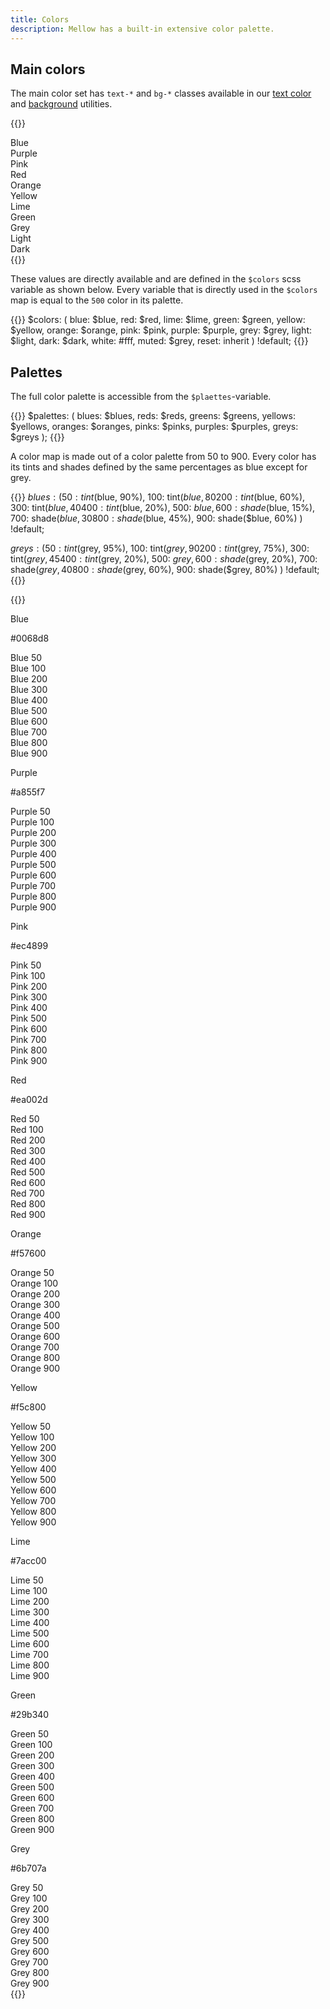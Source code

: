 ```yaml
---
title: Colors
description: Mellow has a built-in extensive color palette.
---
```


## Main colors
The main color set has `text-*` and `bg-*` classes available in our [text color](/utilities/color) and [background](/utilities/background) utilities.

{{<example show_code="false">}}
<div class="grid grid-2 grid-sm-3">
  <div class="bg-blue-500 p-3">Blue</div>
  <div class="bg-purple-500 p-3">Purple</div>
  <div class="bg-pink-500 p-3">Pink</div>
  <div class="bg-red-500 p-3">Red</div>
  <div class="bg-orange-500 p-3">Orange</div>
  <div class="bg-yellow-500 p-3">Yellow</div>
  <div class="bg-lime-500 p-3">Lime</div>
  <div class="bg-green-500 p-3">Green</div>
  <div class="bg-grey-500 p-3">Grey</div>
  <div class="bg-light p-3">Light</div>
  <div class="bg-dark text-white p-3">Dark</div>
</div>
{{</example>}}

These values are directly available and are defined in the `$colors` scss variable as shown below. Every variable that is directly used in the `$colors` map is equal to the `500` color in its palette.

{{<example show_preview="false" lang="scss">}}
$colors: (
  blue: $blue,
  red: $red,
  lime: $lime,
  green: $green,
  yellow: $yellow,
  orange: $orange,
  pink: $pink,
  purple: $purple,
  grey: $grey,
  light: $light,
  dark: $dark,
  white: #fff,
  muted: $grey,
  reset: inherit
) !default;
{{</example>}}

## Palettes
The full color palette is accessible from the `$plaettes`-variable.

{{<example show_preview="false" lang="scss">}}
$palettes: (
  blues: $blues,
  reds: $reds,
  greens: $greens,
  yellows: $yellows,
  oranges: $oranges,
  pinks: $pinks,
  purples: $purples,
  greys: $greys
);
{{</example>}}

A color map is made out of a color palette from 50 to 900. Every color has its tints and shades defined by the same percentages as blue except for grey.

{{<example show_preview="false" lang="scss">}}
$blues: (
  50: tint($blue, 90%),
  100: tint($blue, 80%),
  200: tint($blue, 60%),
  300: tint($blue, 40%),
  400: tint($blue, 20%),
  500: $blue,
  600: shade($blue, 15%),
  700: shade($blue, 30%),
  800: shade($blue, 45%),
  900: shade($blue, 60%)
) !default;

$greys: (
  50: tint($grey, 95%),
  100: tint($grey, 90%),
  200: tint($grey, 75%),
  300: tint($grey, 45%),
  400: tint($grey, 20%),
  500: $grey,
  600: shade($grey, 20%),
  700: shade($grey, 40%),
  800: shade($grey, 60%),
  900: shade($grey, 80%)
) !default;
{{</example>}}

{{<example show_code="false">}}
<div class="grid grid-2 grid-sm-3 grid-xl-4 grid-xxl-5">
  <div>
    <div class="bg-blue-500 p-3 mb-3">
      <p class="m-0 h6">Blue</p>
      <p class="m-0">#0068d8</p>
    </div>
    <div class="bg-blue-50 py-2 px-3">Blue 50</div>
    <div class="bg-blue-100 py-2 px-3">Blue 100</div>
    <div class="bg-blue-200 py-2 px-3">Blue 200</div>
    <div class="bg-blue-300 py-2 px-3">Blue 300</div>
    <div class="bg-blue-400 py-2 px-3">Blue 400</div>
    <div class="bg-blue-500 py-2 px-3">Blue 500</div>
    <div class="bg-blue-600 py-2 px-3">Blue 600</div>
    <div class="bg-blue-700 py-2 px-3">Blue 700</div>
    <div class="bg-blue-800 py-2 px-3">Blue 800</div>
    <div class="bg-blue-900 py-2 px-3">Blue 900</div>
  </div>
  <div>
    <div class="bg-purple-500 p-3 mb-3">
      <p class="m-0 h6">Purple</p>
      <p class="m-0">#a855f7</p>
    </div>
    <div class="bg-purple-50 py-2 px-3">Purple 50</div>
    <div class="bg-purple-100 py-2 px-3">Purple 100</div>
    <div class="bg-purple-200 py-2 px-3">Purple 200</div>
    <div class="bg-purple-300 py-2 px-3">Purple 300</div>
    <div class="bg-purple-400 py-2 px-3">Purple 400</div>
    <div class="bg-purple-500 py-2 px-3">Purple 500</div>
    <div class="bg-purple-600 py-2 px-3">Purple 600</div>
    <div class="bg-purple-700 py-2 px-3">Purple 700</div>
    <div class="bg-purple-800 py-2 px-3">Purple 800</div>
    <div class="bg-purple-900 py-2 px-3">Purple 900</div>
  </div>
  <div>
    <div class="bg-pink-500 p-3 mb-3">
      <p class="m-0 h6">Pink</p>
      <p class="m-0">#ec4899</p>
    </div>
    <div class="bg-pink-50 py-2 px-3">Pink 50</div>
    <div class="bg-pink-100 py-2 px-3">Pink 100</div>
    <div class="bg-pink-200 py-2 px-3">Pink 200</div>
    <div class="bg-pink-300 py-2 px-3">Pink 300</div>
    <div class="bg-pink-400 py-2 px-3">Pink 400</div>
    <div class="bg-pink-500 py-2 px-3">Pink 500</div>
    <div class="bg-pink-600 py-2 px-3">Pink 600</div>
    <div class="bg-pink-700 py-2 px-3">Pink 700</div>
    <div class="bg-pink-800 py-2 px-3">Pink 800</div>
    <div class="bg-pink-900 py-2 px-3">Pink 900</div>
  </div>
  <div>
    <div class="bg-red-500 p-3 mb-3">
      <p class="m-0 h6">Red</p>
      <p class="m-0">#ea002d</p>
    </div>
    <div class="bg-red-50 py-2 px-3">Red 50</div>
    <div class="bg-red-100 py-2 px-3">Red 100</div>
    <div class="bg-red-200 py-2 px-3">Red 200</div>
    <div class="bg-red-300 py-2 px-3">Red 300</div>
    <div class="bg-red-400 py-2 px-3">Red 400</div>
    <div class="bg-red-500 py-2 px-3">Red 500</div>
    <div class="bg-red-600 py-2 px-3">Red 600</div>
    <div class="bg-red-700 py-2 px-3">Red 700</div>
    <div class="bg-red-800 py-2 px-3">Red 800</div>
    <div class="bg-red-900 py-2 px-3">Red 900</div>
  </div>
  <div>
    <div class="bg-orange-500 p-3 mb-3">
      <p class="m-0 h6">Orange</p>
      <p class="m-0">#f57600</p>
    </div>
    <div class="bg-orange-50 py-2 px-3">Orange 50</div>
    <div class="bg-orange-100 py-2 px-3">Orange 100</div>
    <div class="bg-orange-200 py-2 px-3">Orange 200</div>
    <div class="bg-orange-300 py-2 px-3">Orange 300</div>
    <div class="bg-orange-400 py-2 px-3">Orange 400</div>
    <div class="bg-orange-500 py-2 px-3">Orange 500</div>
    <div class="bg-orange-600 py-2 px-3">Orange 600</div>
    <div class="bg-orange-700 py-2 px-3">Orange 700</div>
    <div class="bg-orange-800 py-2 px-3">Orange 800</div>
    <div class="bg-orange-900 py-2 px-3">Orange 900</div>
  </div>
  <div>
    <div class="bg-yellow-500 p-3 mb-3">
      <p class="m-0 h6">Yellow</p>
      <p class="m-0">#f5c800</p>
    </div>
    <div class="bg-yellow-50 py-2 px-3">Yellow 50</div>
    <div class="bg-yellow-100 py-2 px-3">Yellow 100</div>
    <div class="bg-yellow-200 py-2 px-3">Yellow 200</div>
    <div class="bg-yellow-300 py-2 px-3">Yellow 300</div>
    <div class="bg-yellow-400 py-2 px-3">Yellow 400</div>
    <div class="bg-yellow-500 py-2 px-3">Yellow 500</div>
    <div class="bg-yellow-600 py-2 px-3">Yellow 600</div>
    <div class="bg-yellow-700 py-2 px-3">Yellow 700</div>
    <div class="bg-yellow-800 py-2 px-3">Yellow 800</div>
    <div class="bg-yellow-900 py-2 px-3">Yellow 900</div>
  </div>
  <div>
    <div class="bg-lime-500 p-3 mb-3">
      <p class="m-0 h6">Lime</p>
      <p class="m-0">#7acc00</p>
    </div>
    <div class="bg-lime-50 py-2 px-3">Lime 50</div>
    <div class="bg-lime-100 py-2 px-3">Lime 100</div>
    <div class="bg-lime-200 py-2 px-3">Lime 200</div>
    <div class="bg-lime-300 py-2 px-3">Lime 300</div>
    <div class="bg-lime-400 py-2 px-3">Lime 400</div>
    <div class="bg-lime-500 py-2 px-3">Lime 500</div>
    <div class="bg-lime-600 py-2 px-3">Lime 600</div>
    <div class="bg-lime-700 py-2 px-3">Lime 700</div>
    <div class="bg-lime-800 py-2 px-3">Lime 800</div>
    <div class="bg-lime-900 py-2 px-3">Lime 900</div>
  </div>
  <div>
    <div class="bg-green-500 p-3 mb-3">
      <p class="m-0 h6">Green</p>
      <p class="m-0">#29b340</p>
    </div>
    <div class="bg-green-50 py-2 px-3">Green 50</div>
    <div class="bg-green-100 py-2 px-3">Green 100</div>
    <div class="bg-green-200 py-2 px-3">Green 200</div>
    <div class="bg-green-300 py-2 px-3">Green 300</div>
    <div class="bg-green-400 py-2 px-3">Green 400</div>
    <div class="bg-green-500 py-2 px-3">Green 500</div>
    <div class="bg-green-600 py-2 px-3">Green 600</div>
    <div class="bg-green-700 py-2 px-3">Green 700</div>
    <div class="bg-green-800 py-2 px-3">Green 800</div>
    <div class="bg-green-900 py-2 px-3">Green 900</div>
  </div>
  <div>
    <div class="bg-grey-500 p-3 mb-3">
      <p class="m-0 h6">Grey</p>
      <p class="m-0">#6b707a</p>
    </div>
    <div class="bg-grey-50 py-2 px-3">Grey 50</div>
    <div class="bg-grey-100 py-2 px-3">Grey 100</div>
    <div class="bg-grey-200 py-2 px-3">Grey 200</div>
    <div class="bg-grey-300 py-2 px-3">Grey 300</div>
    <div class="bg-grey-400 py-2 px-3">Grey 400</div>
    <div class="bg-grey-500 py-2 px-3">Grey 500</div>
    <div class="bg-grey-600 py-2 px-3">Grey 600</div>
    <div class="bg-grey-700 py-2 px-3">Grey 700</div>
    <div class="bg-grey-800 py-2 px-3">Grey 800</div>
    <div class="bg-grey-900 py-2 px-3">Grey 900</div>
  </div>
</div>
{{</example>}}
